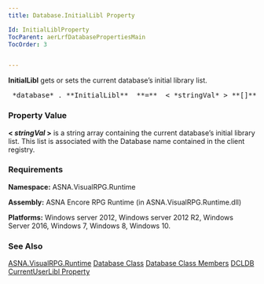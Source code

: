 ```yaml
---
title: Database.InitialLibl Property

Id: InitialLiblProperty
TocParent: aerLrfDatabasePropertiesMain
TocOrder: 3


---
```


**InitialLibl** gets or sets the current database’s initial library list. 
<pre class="prettyprint">
 *database* . **InitialLibl**  **=**  &lt; *stringVal* &gt; **[]** </pre>

### Property Value
**&lt; *stringVal* &gt;** is a string array containing the current database’s initial library list. This list is associated with the Database name contained in the client registry. 

### Requirements
**Namespace:** ASNA.VisualRPG.Runtime 

**Assembly:** ASNA Encore RPG Runtime (in ASNA.VisualRPG.Runtime.dll) 

**Platforms:** Windows server 2012, Windows server 2012 R2, Windows Server 2016, Windows 7, Windows 8, Windows 10. <br /> 

### See Also
[ASNA.VisualRPG.Runtime](aerLrfRuntimeNamespace.html)
[Database Class](Date_Formats.html)
[Database Class Members](aerLrfDatabasePropertiesMain.html)
[DCLDB](DCLDB.html)
[CurrentUserLibl Property](CurrentUserLiblProperty.html) 
